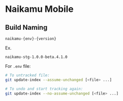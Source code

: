 # Naikamu Mobile

## Build Naming

```
naikamu-{env}-{version}
```

Ex.

```
naikamu-stg-1.0.0-beta.4.1.0
```

For `.env` file:

```bash
# To untracked file:
git update-index --assume-unchanged [<file> ...]

# To undo and start tracking again:
git update-index --no-assume-unchanged [<file> ...]
```
